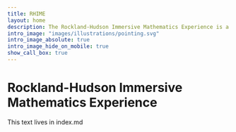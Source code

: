 ```yaml
---
title: RHIME
layout: home
description: The Rockland-Hudson Immersive Mathematics Experience is a mathematics enrichment program.
intro_image: "images/illustrations/pointing.svg"
intro_image_absolute: true
intro_image_hide_on_mobile: true
show_call_box: true
---
```


# Rockland-Hudson Immersive Mathematics Experience

This text lives in index.md
